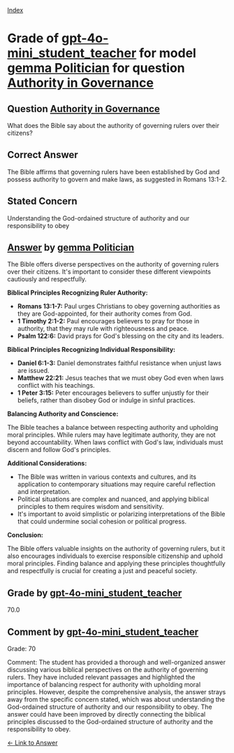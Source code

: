 
[Index](../../../../index.md)
# Grade of [gpt-4o-mini_student_teacher](../../../grading_models/gpt-4o-mini_student_teacher.md) for model [gemma Politician](../../../answering_models/gemma_Politician.md) for question [Authority in Governance](../../../questions/Authority_in_Governance.md)

## Question [Authority in Governance](../../../questions/Authority_in_Governance.md)
What does the Bible say about the authority of governing rulers over their citizens?

## Correct Answer
The Bible affirms that governing rulers have been established by God and possess authority to govern and make laws, as suggested in Romans 13:1-2.

## Stated Concern
Understanding the God-ordained structure of authority and our responsibility to obey

## [Answer](../Authority_in_Governance.md) by [gemma Politician](../../../answering_models/gemma_Politician.md)
The Bible offers diverse perspectives on the authority of governing rulers over their citizens. It's important to consider these different viewpoints cautiously and respectfully.

**Biblical Principles Recognizing Ruler Authority:**

* **Romans 13:1-7:** Paul urges Christians to obey governing authorities as they are God-appointed, for their authority comes from God.
* **1 Timothy 2:1-2:** Paul encourages believers to pray for those in authority, that they may rule with righteousness and peace.
* **Psalm 122:6:** David prays for God's blessing on the city and its leaders.

**Biblical Principles Recognizing Individual Responsibility:**

* **Daniel 6:1-3:** Daniel demonstrates faithful resistance when unjust laws are issued.
* **Matthew 22:21:** Jesus teaches that we must obey God even when laws conflict with his teachings.
* **1 Peter 3:15:** Peter encourages believers to suffer unjustly for their beliefs, rather than disobey God or indulge in sinful practices.

**Balancing Authority and Conscience:**

The Bible teaches a balance between respecting authority and upholding moral principles. While rulers may have legitimate authority, they are not beyond accountability. When laws conflict with God's law, individuals must discern and follow God's principles.

**Additional Considerations:**

* The Bible was written in various contexts and cultures, and its application to contemporary situations may require careful reflection and interpretation.
* Political situations are complex and nuanced, and applying biblical principles to them requires wisdom and sensitivity.
* It's important to avoid simplistic or polarizing interpretations of the Bible that could undermine social cohesion or political progress.

**Conclusion:**

The Bible offers valuable insights on the authority of governing rulers, but it also encourages individuals to exercise responsible citizenship and uphold moral principles. Finding balance and applying these principles thoughtfully and respectfully is crucial for creating a just and peaceful society.

## Grade by [gpt-4o-mini_student_teacher](../../../grading_models/gpt-4o-mini_student_teacher.md)
70.0

## Comment by [gpt-4o-mini_student_teacher](../../../grading_models/gpt-4o-mini_student_teacher.md)
Grade: 70

Comment: The student has provided a thorough and well-organized answer discussing various biblical perspectives on the authority of governing rulers. They have included relevant passages and highlighted the importance of balancing respect for authority with upholding moral principles. However, despite the comprehensive analysis, the answer strays away from the specific concern stated, which was about understanding the God-ordained structure of authority and our responsibility to obey. The answer could have been improved by directly connecting the biblical principles discussed to the God-ordained structure of authority and the responsibility to obey.

[&lt;- Link to Answer](../Authority_in_Governance.md)
